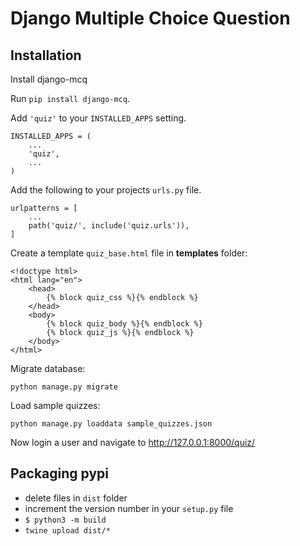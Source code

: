 # Django Multiple Choice Question


Installation
------------
Install django-mcq

Run `pip install django-mcq`.

Add `'quiz'` to your `INSTALLED_APPS` setting.

    INSTALLED_APPS = (
        ...
        'quiz',
        ...
    )


Add the following to your projects `urls.py` file.


    urlpatterns = [
        ...
        path('quiz/', include('quiz.urls')),
    ]


Create a template `quiz_base.html` file in **templates** folder:

    <!doctype html>
    <html lang="en">
        <head>
            {% block quiz_css %}{% endblock %}
        </head>
        <body>
            {% block quiz_body %}{% endblock %}
            {% block quiz_js %}{% endblock %}
        </body>
    </html>

Migrate database:

    python manage.py migrate

Load sample quizzes:

    python manage.py loaddata sample_quizzes.json

Now login a user and navigate to <http://127.0.0.1:8000/quiz/>


Packaging pypi
--------------

* delete files in `dist` folder
* increment the version number in your `setup.py` file
* `$ python3 -m build`
* `twine upload dist/*`